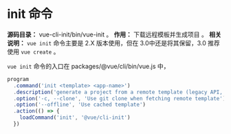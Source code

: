 # init 命令

**源码目录：**  vue-cli-init/bin/vue-init 。
**作用：** 下载远程模板并生成项目 。
**相关说明：** `vue init` 命令主要是 2.X 版本使用，但在 3.0中还是将其保留，3.0 推荐使用 `vue create` 。

`vue init` 命令的入口在 packages/@vue/cli/bin/vue.js 中，

``` javascript
program
  .command('init <template> <app-name>')
  .description('generate a project from a remote template (legacy API, requires @vue/cli-init)')
  .option('-c, --clone', 'Use git clone when fetching remote template')
  .option('--offline', 'Use cached template')
  .action(() => {
    loadCommand('init', '@vue/cli-init')
  })
```